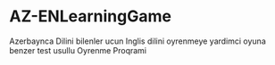 # AZ-ENLearningGame
Azerbaynca Dilini bilenler ucun Inglis dilini oyrenmeye yardimci oyuna benzer test usullu Oyrenme Proqrami
